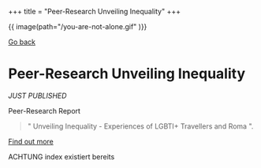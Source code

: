+++
title = "Peer-Research Unveiling Inequality"
+++

{{ image(path="/you-are-not-alone.gif" )}}

[Go back](/home)

# Peer-Research Unveiling Inequality

*JUST PUBLISHED*

Peer-Research Report 

> " Unveiling Inequality - Experiences of LGBTI+ Travellers and Roma ".

[Find out more](/what-we-do/research)

ACHTUNG index existiert bereits